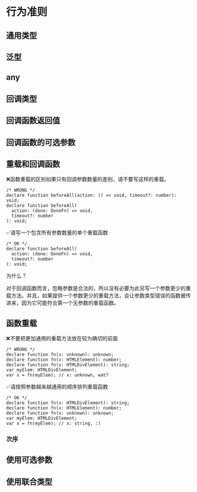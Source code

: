 # 行为准则

## 通用类型

## 泛型

## any

## 回调类型

## 回调函数返回值

## 回调函数的可选参数

## 重载和回调函数

❌函数重载的区别如果只有回调参数数量的差别，请不要写这样的重载。

```
/* WRONG */
declare function beforeAll(action: () => void, timeout?: number): void;
declare function beforeAll(
  action: (done: DoneFn) => void,
  timeout?: number
): void;
```

✅请写一个包含所有参数数量的单个重载函数

```
/* OK */
declare function beforeAll(
  action: (done: DoneFn) => void,
  timeout?: number
): void;
```

为什么？

对于回调函数而言，忽略参数是合法的，所以没有必要为此另写一个参数更少的重载方法。并且，如果提供一个参数更少的重载方法，会让参数类型错误的函数被传进来，因为它可能符合第一个无参数的重载函数。

## 函数重载

❌不要把更加通用的重载方法放在较为确切的前面

```
/* WRONG */
declare function fn(x: unknown): unknown;
declare function fn(x: HTMLElement): number;
declare function fn(x: HTMLDivElement): string;
var myElem: HTMLDivElement;
var x = fn(myElem); // x: unknown, wat?
```

✅请按照参数越来越通用的顺序排列重载函数

```
/* OK */
declare function fn(x: HTMLDivElement): string;
declare function fn(x: HTMLElement): number;
declare function fn(x: unknown): unknown;
var myElem: HTMLDivElement;
var x = fn(myElem); // x: string, :)
```

### 次序

## 使用可选参数

## 使用联合类型
